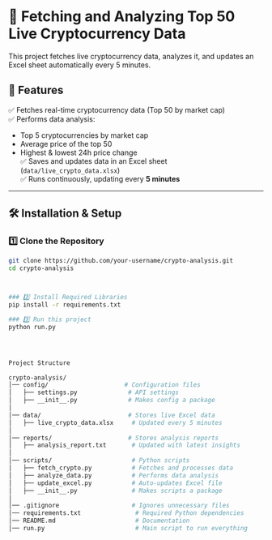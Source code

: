 # 🚀 Fetching and Analyzing Top 50 Live Cryptocurrency Data

This project fetches live cryptocurrency data, analyzes it, and updates an Excel sheet automatically every 5 minutes.

## 📌 Features
✅ Fetches real-time cryptocurrency data (Top 50 by market cap)  
✅ Performs data analysis:  
   - Top 5 cryptocurrencies by market cap  
   - Average price of the top 50  
   - Highest & lowest 24h price change  
✅ Saves and updates data in an Excel sheet (`data/live_crypto_data.xlsx`)  
✅ Runs continuously, updating every **5 minutes**  

---

## 🛠️ Installation & Setup

### **1️⃣ Clone the Repository**
```sh
git clone https://github.com/your-username/crypto-analysis.git
cd crypto-analysis



### 2️⃣ Install Required Libraries
pip install -r requirements.txt

### 3️⃣ Run this project
python run.py




Project Structure

crypto-analysis/
│── config/                     # Configuration files
│   ├── settings.py              # API settings
│   ├── __init__.py              # Makes config a package
│
│── data/                        # Stores live Excel data
│   ├── live_crypto_data.xlsx     # Updated every 5 minutes
│
│── reports/                     # Stores analysis reports
│   ├── analysis_report.txt       # Updated with latest insights
│
│── scripts/                      # Python scripts
│   ├── fetch_crypto.py           # Fetches and processes data
│   ├── analyze_data.py           # Performs data analysis
│   ├── update_excel.py           # Auto-updates Excel file
│   ├── __init__.py               # Makes scripts a package
│
│── .gitignore                    # Ignores unnecessary files
│── requirements.txt               # Required Python dependencies
│── README.md                      # Documentation
│── run.py                         # Main script to run everything


